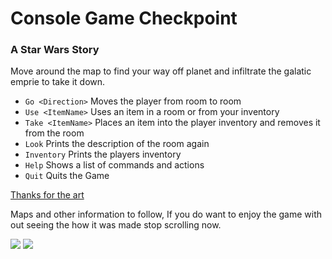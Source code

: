 # Console Game Checkpoint

### A Star Wars Story

Move around the map to find your way off planet and infiltrate the galatic emprie to take it down.

  - `Go <Direction>` Moves the player from room to room
  - `Use <ItemName>` Uses an item in a room or from your inventory
  - `Take <ItemName>` Places an item into the player inventory and removes it from the room
  - `Look` Prints the description of the room again
  - `Inventory` Prints the players inventory
  - `Help` Shows a list of commands and actions
  - `Quit` Quits the Game



<a href="https://asciiart.website/index.php?art=movies/star%20wars">Thanks for the art</a>

Maps and other information to follow, If you do want to enjoy the game with out seeing the how it was made stop scrolling now.

<img src="https://vignette.wikia.nocookie.net/starwars/images/c/cc/Star-wars-logo-new-tall.jpg/revision/latest/scale-to-width-down/340?cb=20190313021755" />

<img src="http://vignette2.wikia.nocookie.net/starwars/images/c/c5/Echo_Base_Layout_AoRSR.png/revision/latest?cb=20160618224920"/>
